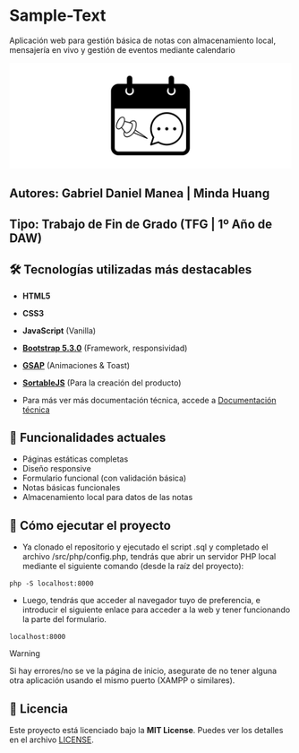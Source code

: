 # **Sample-Text**

Aplicación web para gestión básica de notas con almacenamiento local, mensajería en vivo y gestión de eventos mediante calendario

<div align="center">
  <img src="/src/assets/img/logo-wide.png" alt="Logo de Sample-Text">
</div>

## **Autores**: Gabriel Daniel Manea | Minda Huang  
## **Tipo**: Trabajo de Fin de Grado (TFG | 1º Año de DAW)  

## 🛠️ **Tecnologías utilizadas más destacables**

- **HTML5**
- **CSS3**
- **JavaScript** (Vanilla)
- **[Bootstrap 5.3.0](https://getbootstrap.com/)** (Framework, responsividad)
- **[GSAP](https://gsap.com/)** (Animaciones & Toast)
- **[SortableJS](https://sortablejs.github.io/Sortable/)** (Para la creación del producto)

- Para más ver más documentación técnica, accede a [Documentación técnica](DOCUMENTACION.md)

## 🚀 **Funcionalidades actuales**

- Páginas estáticas completas
- Diseño responsive
- Formulario funcional (con validación básica)
- Notas básicas funcionales
- Almacenamiento local para datos de las notas


## 📝 **Cómo ejecutar el proyecto**

- Ya clonado el repositorio y ejecutado el script .sql y completado el archivo /src/php/config.php, tendrás que abrir un servidor PHP local mediante el siguiente comando (desde la raíz del proyecto):
```
php -S localhost:8000
```

- Luego, tendrás que acceder al navegador tuyo de preferencia, e introducir el siguiente enlace para acceder a la web y tener funcionando la parte del formulario.

```
localhost:8000
```

> [!WARNING]  
> Si hay errores/no se ve la página de inicio, asegurate de no tener alguna otra aplicación usando el mismo puerto (XAMPP o similares).

## 📜 **Licencia**

Este proyecto está licenciado bajo la **MIT License**. Puedes ver los detalles en el archivo [LICENSE](https://github.com/G4DM/Sample-Text/blob/main/LICENSE).
